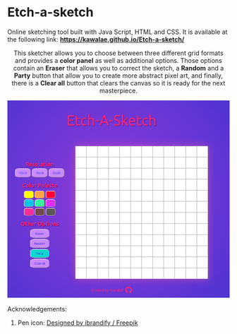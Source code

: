 # Etch-a-sketch
Online sketching tool built with Java Script, HTML and CSS.
It is available at the following link: <strong>https://kawalae.github.io/Etch-a-sketch/</strong>

<p align="center">This sketcher allows you to choose between three different grid formats and provides a <strong>color panel</strong> as well as additional options. Those options contain an <strong>Eraser</strong> that allows you to correct the sketch, a <strong>Random</strong> and a <strong>Party</strong> button that allow you to create more abstract pixel art, and
finally, there is a <strong>Clear all</strong> button that clears the canvas so it is ready for the next masterpiece.</p>

 <img src="Pictures/pagescreen.png" alt="Screenshot of the project."> 

Acknowledgements:
1. Pen icon: <a href="http://www.freepik.com">Designed by ibrandify / Freepik</a>




